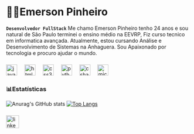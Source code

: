 # 🧑‍💻Emerson Pinheiro
**`Desenvolvedor FullStack`**
Me chamo Emerson Pinheiro tenho 24 anos e sou natural de São Paulo terminei o ensino médio na EEVRP, Fiz curso tecnico em informatica avançada. Atualmente,
estou cursando Análise e Desenvolvimento de Sistemas na Anhaguera. Sou Apaixonado por tecnologia e procuro ajudar o mundo.
###
<div align="left">
  <img src="https://cdn.jsdelivr.net/gh/devicons/devicon/icons/javascript/javascript-original.svg" height="30" alt="javascript logo"  />
  <img width="12" />
  <img src="https://cdn.jsdelivr.net/gh/devicons/devicon/icons/html5/html5-original.svg" height="30" alt="html5 logo"  />
  <img width="12" />
  <img src="https://cdn.jsdelivr.net/gh/devicons/devicon/icons/css3/css3-original.svg" height="30" alt="css3 logo"  />
  <img width="12" />
  <img src="https://cdn.jsdelivr.net/gh/devicons/devicon/icons/python/python-original.svg" height="30" alt="python logo"  />
  <img width="12" />
  <img src="https://cdn.jsdelivr.net/gh/devicons/devicon/icons/csharp/csharp-original.svg" height="30" alt="csharp logo"  />
  <img width="12" />
  <img src="https://cdn.jsdelivr.net/gh/devicons/devicon/icons/microsoftsqlserver/microsoftsqlserver-plain.svg" height="30" alt="microsoftsqlserver logo"  />
</div>

###



### 📊Estatísticas 
![Anurag's GitHub stats](https://github-readme-stats.vercel.app/api?username=EmersonP231&show_icons=true&theme=dracula&include_all_commits=true&locale=pt-br)
[![Top Langs](https://github-readme-stats.vercel.app/api/top-langs/?username=EmersonP231&theme=dracula&layout=compact&custom_title=Tecnologias&langs_count=6)](https://github.com/anuraghazra/github-readme-stats)

###

<div align="left">
  <a href="https://www.linkedin.com/in/emersonpinheiro231" target="_blank">
    <img src="https://img.shields.io/static/v1?message=LinkedIn&logo=linkedin&label=&color=0077B5&logoColor=white&labelColor=&style=for-the-badge" height="35" alt="linkedin logo"  />
  </a>
</div>

###
